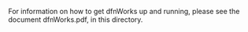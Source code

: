 For information on how to get dfnWorks up and running, please see the document dfnWorks.pdf, in this directory.
